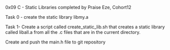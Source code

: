 0x09 C - Static Libraries completed by Praise Eze, Cohort12

Task 0 - create the static library libmy.a

Task 1- Create a script called create_static_lib.sh that creates a static library called liball.a
from all the .c files that are in the current directory.

Create and push the main.h file to git repository
